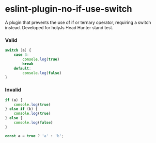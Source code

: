 # eslint-plugin-no-if-use-switch

A plugin that prevents the use of if or ternary operator, requiring a switch instead. Developed for holyJs Head Hunter stand test.

### Valid

```js
switch (a) {
    case 3:
        console.log(true)
        break
    default:
        console.log(false)
}
```

### Invalid

```js
if (a) {
    console.log(true)
} else if (b) {
    console.log(true)
} else {
    console.log(false)
}
```
```js
const a = true ? 'a' : 'b';
```
